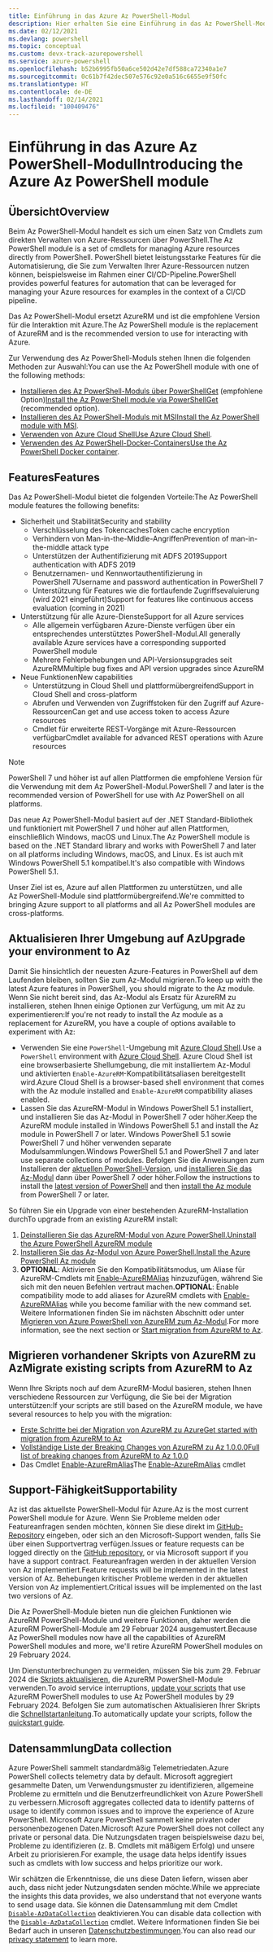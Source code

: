 ```yaml
---
title: Einführung in das Azure Az PowerShell-Modul
description: Hier erhalten Sie eine Einführung in das Az PowerShell-Modul, das für die Interaktion mit Azure empfohlen wird und das AzureRM PowerShell-Modul ersetzt.
ms.date: 02/12/2021
ms.devlang: powershell
ms.topic: conceptual
ms.custom: devx-track-azurepowershell
ms.service: azure-powershell
ms.openlocfilehash: b52b6995fb50a6ce502d42e7df588ca72340a1e7
ms.sourcegitcommit: 0c61b7f42dec507e576c92e0a516c6655e9f50fc
ms.translationtype: HT
ms.contentlocale: de-DE
ms.lasthandoff: 02/14/2021
ms.locfileid: "100409476"
---
```

# <a name="introducing-the-azure-az-powershell-module"></a><span data-ttu-id="ab1a4-103">Einführung in das Azure Az PowerShell-Modul</span><span class="sxs-lookup"><span data-stu-id="ab1a4-103">Introducing the Azure Az PowerShell module</span></span>

## <a name="overview"></a><span data-ttu-id="ab1a4-104">Übersicht</span><span class="sxs-lookup"><span data-stu-id="ab1a4-104">Overview</span></span>

<span data-ttu-id="ab1a4-105">Beim Az PowerShell-Modul handelt es sich um einen Satz von Cmdlets zum direkten Verwalten von Azure-Ressourcen über PowerShell.</span><span class="sxs-lookup"><span data-stu-id="ab1a4-105">The Az PowerShell module is a set of cmdlets for managing Azure resources directly from PowerShell.</span></span> <span data-ttu-id="ab1a4-106">PowerShell bietet leistungsstarke Features für die Automatisierung, die Sie zum Verwalten Ihrer Azure-Ressourcen nutzen können, beispielsweise im Rahmen einer CI/CD-Pipeline.</span><span class="sxs-lookup"><span data-stu-id="ab1a4-106">PowerShell provides powerful features for automation that can be leveraged for managing your Azure resources for examples in the context of a CI/CD pipeline.</span></span>

<span data-ttu-id="ab1a4-107">Das Az PowerShell-Modul ersetzt AzureRM und ist die empfohlene Version für die Interaktion mit Azure.</span><span class="sxs-lookup"><span data-stu-id="ab1a4-107">The Az PowerShell module is the replacement of AzureRM and is the recommended version to use for interacting with Azure.</span></span>

<span data-ttu-id="ab1a4-108">Zur Verwendung des Az PowerShell-Moduls stehen Ihnen die folgenden Methoden zur Auswahl:</span><span class="sxs-lookup"><span data-stu-id="ab1a4-108">You can use the Az PowerShell module with one of the following methods:</span></span>

* <span data-ttu-id="ab1a4-109">[Installieren des Az PowerShell-Moduls über PowerShellGet](install-az-ps.md) (empfohlene Option)</span><span class="sxs-lookup"><span data-stu-id="ab1a4-109">[Install the Az PowerShell module via PowerShellGet](install-az-ps.md) (recommended option).</span></span>
* <span data-ttu-id="ab1a4-110">[Installieren des Az PowerShell-Moduls mit MSI](install-az-ps-msi.md)</span><span class="sxs-lookup"><span data-stu-id="ab1a4-110">[Install the Az PowerShell module with MSI](install-az-ps-msi.md).</span></span>
* <span data-ttu-id="ab1a4-111">[Verwenden von Azure Cloud Shell](/azure/cloud-shell/overview)</span><span class="sxs-lookup"><span data-stu-id="ab1a4-111">[Use Azure Cloud Shell](/azure/cloud-shell/overview).</span></span>
* <span data-ttu-id="ab1a4-112">[Verwenden des Az PowerShell-Docker-Containers](azureps-in-docker.md)</span><span class="sxs-lookup"><span data-stu-id="ab1a4-112">[Use the Az PowerShell Docker container](azureps-in-docker.md).</span></span>

## <a name="features"></a><span data-ttu-id="ab1a4-113">Features</span><span class="sxs-lookup"><span data-stu-id="ab1a4-113">Features</span></span>

<span data-ttu-id="ab1a4-114">Das Az PowerShell-Modul bietet die folgenden Vorteile:</span><span class="sxs-lookup"><span data-stu-id="ab1a4-114">The Az PowerShell module features the following benefits:</span></span>

* <span data-ttu-id="ab1a4-115">Sicherheit und Stabilität</span><span class="sxs-lookup"><span data-stu-id="ab1a4-115">Security and stability</span></span>
  * <span data-ttu-id="ab1a4-116">Verschlüsselung des Tokencaches</span><span class="sxs-lookup"><span data-stu-id="ab1a4-116">Token cache encryption</span></span>
  * <span data-ttu-id="ab1a4-117">Verhindern von Man-in-the-Middle-Angriffen</span><span class="sxs-lookup"><span data-stu-id="ab1a4-117">Prevention of man-in-the-middle attack type</span></span>
  * <span data-ttu-id="ab1a4-118">Unterstützen der Authentifizierung mit ADFS 2019</span><span class="sxs-lookup"><span data-stu-id="ab1a4-118">Support authentication with ADFS 2019</span></span>
  * <span data-ttu-id="ab1a4-119">Benutzernamen- und Kennwortauthentifizierung in PowerShell 7</span><span class="sxs-lookup"><span data-stu-id="ab1a4-119">Username and password authentication in PowerShell 7</span></span>
  * <span data-ttu-id="ab1a4-120">Unterstützung für Features wie die fortlaufende Zugriffsevaluierung (wird 2021 eingeführt)</span><span class="sxs-lookup"><span data-stu-id="ab1a4-120">Support for features like continuous access evaluation (coming in 2021)</span></span>
* <span data-ttu-id="ab1a4-121">Unterstützung für alle Azure-Dienste</span><span class="sxs-lookup"><span data-stu-id="ab1a4-121">Support for all Azure services</span></span>
  * <span data-ttu-id="ab1a4-122">Alle allgemein verfügbaren Azure-Dienste verfügen über ein entsprechendes unterstütztes PowerShell-Modul.</span><span class="sxs-lookup"><span data-stu-id="ab1a4-122">All generally available Azure services have a corresponding supported PowerShell module</span></span>
  * <span data-ttu-id="ab1a4-123">Mehrere Fehlerbehebungen und API-Versionsupgrades seit AzureRM</span><span class="sxs-lookup"><span data-stu-id="ab1a4-123">Multiple bug fixes and API version upgrades since AzureRM</span></span>
* <span data-ttu-id="ab1a4-124">Neue Funktionen</span><span class="sxs-lookup"><span data-stu-id="ab1a4-124">New capabilities</span></span>
  * <span data-ttu-id="ab1a4-125">Unterstützung in Cloud Shell und plattformübergreifend</span><span class="sxs-lookup"><span data-stu-id="ab1a4-125">Support in Cloud Shell and cross-platform</span></span>
  * <span data-ttu-id="ab1a4-126">Abrufen und Verwenden von Zugriffstoken für den Zugriff auf Azure-Ressourcen</span><span class="sxs-lookup"><span data-stu-id="ab1a4-126">Can get and use access token to access Azure resources</span></span>
  * <span data-ttu-id="ab1a4-127">Cmdlet für erweiterte REST-Vorgänge mit Azure-Ressourcen verfügbar</span><span class="sxs-lookup"><span data-stu-id="ab1a4-127">Cmdlet available for advanced REST operations with Azure resources</span></span>

> [!NOTE]
> <span data-ttu-id="ab1a4-128">PowerShell 7 und höher ist auf allen Plattformen die empfohlene Version für die Verwendung mit dem Az PowerShell-Modul.</span><span class="sxs-lookup"><span data-stu-id="ab1a4-128">PowerShell 7 and later is the recommended version of PowerShell for use with Az PowerShell on all platforms.</span></span>

<span data-ttu-id="ab1a4-129">Das neue Az PowerShell-Modul basiert auf der .NET Standard-Bibliothek und funktioniert mit PowerShell 7 und höher auf allen Plattformen, einschließlich Windows, macOS und Linux.</span><span class="sxs-lookup"><span data-stu-id="ab1a4-129">The Az PowerShell module is based on the .NET Standard library and works with PowerShell 7 and later on all platforms including Windows, macOS, and Linux.</span></span> <span data-ttu-id="ab1a4-130">Es ist auch mit Windows PowerShell 5.1 kompatibel.</span><span class="sxs-lookup"><span data-stu-id="ab1a4-130">It's also compatible with Windows PowerShell 5.1.</span></span>

<span data-ttu-id="ab1a4-131">Unser Ziel ist es, Azure auf allen Plattformen zu unterstützen, und alle Az PowerShell-Module sind plattformübergreifend.</span><span class="sxs-lookup"><span data-stu-id="ab1a4-131">We're committed to bringing Azure support to all platforms and all Az PowerShell modules are cross-platforms.</span></span>

## <a name="upgrade-your-environment-to-az"></a><span data-ttu-id="ab1a4-132">Aktualisieren Ihrer Umgebung auf Az</span><span class="sxs-lookup"><span data-stu-id="ab1a4-132">Upgrade your environment to Az</span></span>

<span data-ttu-id="ab1a4-133">Damit Sie hinsichtlich der neuesten Azure-Features in PowerShell auf dem Laufenden bleiben, sollten Sie zum Az-Modul migrieren.</span><span class="sxs-lookup"><span data-stu-id="ab1a4-133">To keep up with the latest Azure features in PowerShell, you should migrate to the Az module.</span></span> <span data-ttu-id="ab1a4-134">Wenn Sie nicht bereit sind, das Az-Modul als Ersatz für AzureRM zu installieren, stehen Ihnen einige Optionen zur Verfügung, um mit Az zu experimentieren:</span><span class="sxs-lookup"><span data-stu-id="ab1a4-134">If you're not ready to install the Az module as a replacement for AzureRM, you have a couple of options available to experiment with Az:</span></span>

* <span data-ttu-id="ab1a4-135">Verwenden Sie eine `PowerShell`-Umgebung mit [Azure Cloud Shell](/azure/cloud-shell/overview).</span><span class="sxs-lookup"><span data-stu-id="ab1a4-135">Use a `PowerShell` environment with [Azure Cloud Shell](/azure/cloud-shell/overview).</span></span> <span data-ttu-id="ab1a4-136">Azure Cloud Shell ist eine browserbasierte Shellumgebung, die mit installiertem Az-Modul und aktivierten `Enable-AzureRM`-Kompatibilitätsaliasen bereitgestellt wird.</span><span class="sxs-lookup"><span data-stu-id="ab1a4-136">Azure Cloud Shell is a browser-based shell environment that comes with the Az module installed and `Enable-AzureRM` compatibility aliases enabled.</span></span>
* <span data-ttu-id="ab1a4-137">Lassen Sie das AzureRM-Modul in Windows PowerShell 5.1 installiert, und installieren Sie das Az-Modul in PowerShell 7 oder höher.</span><span class="sxs-lookup"><span data-stu-id="ab1a4-137">Keep the AzureRM module installed in Windows PowerShell 5.1 and install the Az module in PowerShell 7 or later.</span></span> <span data-ttu-id="ab1a4-138">Windows PowerShell 5.1 sowie PowerShell 7 und höher verwenden separate Modulsammlungen.</span><span class="sxs-lookup"><span data-stu-id="ab1a4-138">Windows PowerShell 5.1 and PowerShell 7 and later use separate collections of modules.</span></span> <span data-ttu-id="ab1a4-139">Befolgen Sie die Anweisungen zum Installieren der [aktuellen PowerShell-Version](/powershell/scripting/install/installing-powershell), und [installieren Sie das Az-Modul](install-az-ps.md) dann über PowerShell 7 oder höher.</span><span class="sxs-lookup"><span data-stu-id="ab1a4-139">Follow the instructions to install the [latest version of PowerShell](/powershell/scripting/install/installing-powershell) and then [install the Az module](install-az-ps.md) from PowerShell 7 or later.</span></span>

<span data-ttu-id="ab1a4-140">So führen Sie ein Upgrade von einer bestehenden AzureRM-Installation durch</span><span class="sxs-lookup"><span data-stu-id="ab1a4-140">To upgrade from an existing AzureRM install:</span></span>

1. [<span data-ttu-id="ab1a4-141">Deinstallieren Sie das AzureRM-Modul von Azure PowerShell.</span><span class="sxs-lookup"><span data-stu-id="ab1a4-141">Uninstall the Azure PowerShell AzureRM module</span></span>](/powershell/azure/uninstall-az-ps#uninstall-the-azurerm-module)
1. [<span data-ttu-id="ab1a4-142">Installieren Sie das Az-Modul von Azure PowerShell.</span><span class="sxs-lookup"><span data-stu-id="ab1a4-142">Install the Azure PowerShell Az module</span></span>](install-az-ps.md)
1. <span data-ttu-id="ab1a4-143">**OPTIONAL**: Aktivieren Sie den Kompatibilitätsmodus, um Aliase für AzureRM-Cmdlets mit [Enable-AzureRMAlias](/powershell/module/az.accounts/enable-azurermalias) hinzuzufügen, während Sie sich mit den neuen Befehlen vertraut machen.</span><span class="sxs-lookup"><span data-stu-id="ab1a4-143">**OPTIONAL**: Enable compatibility mode to add aliases for AzureRM cmdlets with [Enable-AzureRMAlias](/powershell/module/az.accounts/enable-azurermalias) while you become familiar with the new command set.</span></span> <span data-ttu-id="ab1a4-144">Weitere Informationen finden Sie im nächsten Abschnitt oder unter [Migrieren von Azure PowerShell von AzureRM zum Az-Modul](migrate-from-azurerm-to-az.md).</span><span class="sxs-lookup"><span data-stu-id="ab1a4-144">For more information, see the next section or [Start migration from AzureRM to Az](migrate-from-azurerm-to-az.md).</span></span>

## <a name="migrate-existing-scripts-from-azurerm-to-az"></a><span data-ttu-id="ab1a4-145">Migrieren vorhandener Skripts von AzureRM zu Az</span><span class="sxs-lookup"><span data-stu-id="ab1a4-145">Migrate existing scripts from AzureRM to Az</span></span>

<span data-ttu-id="ab1a4-146">Wenn Ihre Skripts noch auf dem AzureRM-Modul basieren, stehen Ihnen verschiedene Ressourcen zur Verfügung, die Sie bei der Migration unterstützen:</span><span class="sxs-lookup"><span data-stu-id="ab1a4-146">If your scripts are still based on the AzureRM module, we have several resources to help you with the migration:</span></span>

* [<span data-ttu-id="ab1a4-147">Erste Schritte bei der Migration von AzureRM zu Azure</span><span class="sxs-lookup"><span data-stu-id="ab1a4-147">Get started with migration from AzureRM to Az</span></span>](migrate-from-azurerm-to-az.md)
* [<span data-ttu-id="ab1a4-148">Vollständige Liste der Breaking Changes von AzureRM zu Az 1.0.0.0</span><span class="sxs-lookup"><span data-stu-id="ab1a4-148">Full list of breaking changes from AzureRM to Az 1.0.0</span></span>](migrate-az-1.0.0.md)
* <span data-ttu-id="ab1a4-149">Das Cmdlet [Enable-AzureRmAlias](/powershell/module/az.accounts/enable-azurermalias)</span><span class="sxs-lookup"><span data-stu-id="ab1a4-149">The [Enable-AzureRmAlias](/powershell/module/az.accounts/enable-azurermalias) cmdlet</span></span>

## <a name="supportability"></a><span data-ttu-id="ab1a4-150">Support-Fähigkeit</span><span class="sxs-lookup"><span data-stu-id="ab1a4-150">Supportability</span></span>

<span data-ttu-id="ab1a4-151">Az ist das aktuellste PowerShell-Modul für Azure.</span><span class="sxs-lookup"><span data-stu-id="ab1a4-151">Az is the most current PowerShell module for Azure.</span></span> <span data-ttu-id="ab1a4-152">Wenn Sie Probleme melden oder Featureanfragen senden möchten, können Sie diese direkt im [GitHub-Repository](https://github.com/Azure/azure-powershell) eingeben, oder sich an den Microsoft-Support wenden, falls Sie über einen Supportvertrag verfügen.</span><span class="sxs-lookup"><span data-stu-id="ab1a4-152">Issues or feature requests can be logged directly on the [GitHub repository](https://github.com/Azure/azure-powershell), or via Microsoft support if you have a support contract.</span></span> <span data-ttu-id="ab1a4-153">Featureanfragen werden in der aktuellen Version von Az implementiert.</span><span class="sxs-lookup"><span data-stu-id="ab1a4-153">Feature requests will be implemented in the latest version of Az.</span></span> <span data-ttu-id="ab1a4-154">Behebungen kritischer Probleme werden in der aktuellen Version von Az implementiert.</span><span class="sxs-lookup"><span data-stu-id="ab1a4-154">Critical issues will be implemented on the last two versions of Az.</span></span>

<span data-ttu-id="ab1a4-155">Die Az PowerShell-Module bieten nun die gleichen Funktionen wie AzureRM PowerShell-Module und weitere Funktionen, daher werden die AzureRM PowerShell-Module am 29 Februar 2024 ausgemustert.</span><span class="sxs-lookup"><span data-stu-id="ab1a4-155">Because Az PowerShell modules now have all the capabilities of AzureRM PowerShell modules and more, we'll retire AzureRM PowerShell modules on 29 February 2024.</span></span>

<span data-ttu-id="ab1a4-156">Um Dienstunterbrechungen zu vermeiden, müssen Sie bis zum 29. Februar 2024 die [Skripts aktualisieren](https://aka.ms/azpsmigrate), die AzureRM PowerShell-Module verwenden.</span><span class="sxs-lookup"><span data-stu-id="ab1a4-156">To avoid service interruptions, [update your scripts](https://aka.ms/azpsmigrate) that use AzureRM PowerShell modules to use Az PowerShell modules by 29 February 2024.</span></span> <span data-ttu-id="ab1a4-157">Befolgen Sie zum automatischen Aktualisieren Ihrer Skripts die [Schnellstartanleitung](/powershell/azure/quickstart-migrate-azurerm-to-az-automatically).</span><span class="sxs-lookup"><span data-stu-id="ab1a4-157">To automatically update your scripts, follow the [quickstart guide](/powershell/azure/quickstart-migrate-azurerm-to-az-automatically).</span></span>

## <a name="data-collection"></a><span data-ttu-id="ab1a4-158">Datensammlung</span><span class="sxs-lookup"><span data-stu-id="ab1a4-158">Data collection</span></span>

<span data-ttu-id="ab1a4-159">Azure PowerShell sammelt standardmäßig Telemetriedaten.</span><span class="sxs-lookup"><span data-stu-id="ab1a4-159">Azure PowerShell collects telemetry data by default.</span></span> <span data-ttu-id="ab1a4-160">Microsoft aggregiert gesammelte Daten, um Verwendungsmuster zu identifizieren, allgemeine Probleme zu ermitteln und die Benutzerfreundlichkeit von Azure PowerShell zu verbessern.</span><span class="sxs-lookup"><span data-stu-id="ab1a4-160">Microsoft aggregates collected data to identify patterns of usage to identify common issues and to improve the experience of Azure PowerShell.</span></span>
<span data-ttu-id="ab1a4-161">Microsoft Azure PowerShell sammelt keine privaten oder personenbezogenen Daten.</span><span class="sxs-lookup"><span data-stu-id="ab1a4-161">Microsoft Azure PowerShell does not collect any private or personal data.</span></span> <span data-ttu-id="ab1a4-162">Die Nutzungsdaten tragen beispielsweise dazu bei, Probleme zu identifizieren (z. B. Cmdlets mit mäßigem Erfolg) und unsere Arbeit zu priorisieren.</span><span class="sxs-lookup"><span data-stu-id="ab1a4-162">For example, the usage data helps identify issues such as cmdlets with low success and helps prioritize our work.</span></span>

<span data-ttu-id="ab1a4-163">Wir schätzen die Erkenntnisse, die uns diese Daten liefern, wissen aber auch, dass nicht jeder Nutzungsdaten senden möchte.</span><span class="sxs-lookup"><span data-stu-id="ab1a4-163">While we appreciate the insights this data provides, we also understand that not everyone wants to send usage data.</span></span> <span data-ttu-id="ab1a4-164">Sie können die Datensammlung mit dem Cmdlet [`Disable-AzDataCollection`](/powershell/module/az.accounts/disable-azdatacollection) deaktivieren.</span><span class="sxs-lookup"><span data-stu-id="ab1a4-164">You can disable data collection with the [`Disable-AzDataCollection`](/powershell/module/az.accounts/disable-azdatacollection) cmdlet.</span></span> <span data-ttu-id="ab1a4-165">Weitere Informationen finden Sie bei Bedarf auch in unseren [Datenschutzbestimmungen](https://privacy.microsoft.com/privacystatement).</span><span class="sxs-lookup"><span data-stu-id="ab1a4-165">You can also read our [privacy statement](https://privacy.microsoft.com/privacystatement) to learn more.</span></span>
